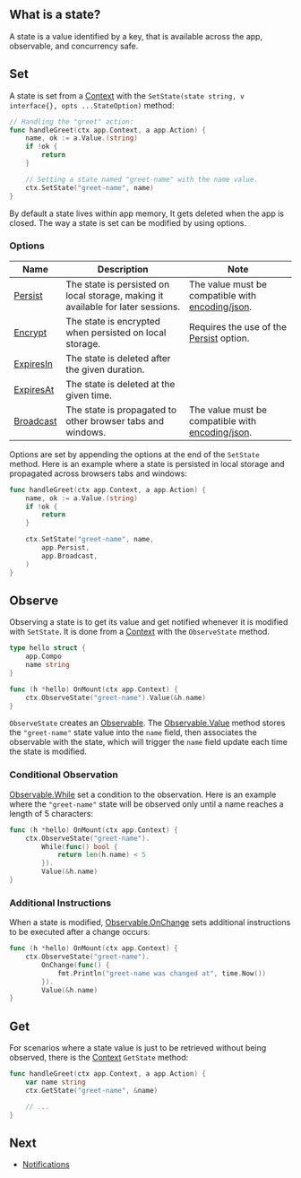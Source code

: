 ## What is a state?

A state is a value identified by a key, that is available across the app, observable, and concurrency safe.

## Set

A state is set from a [Context](/reference#Context) with the `SetState(state string, v interface{}, opts ...StateOption)` method:

```go
// Handling the "greet" action:
func handleGreet(ctx app.Context, a app.Action) {
	name, ok := a.Value.(string)
	if !ok {
		return
	}

	// Setting a state named "greet-name" with the name value.
	ctx.SetState("greet-name", name)
}
```

By default a state lives within app memory, It gets deleted when the app is closed. The way a state is set can be modified by using options.

### Options

| Name                              | Description                                                                      | Note                                                                                 |
| --------------------------------- | -------------------------------------------------------------------------------- | ------------------------------------------------------------------------------------ |
| [Persist](/reference#Persist)     | The state is persisted on local storage, making it available for later sessions. | The value must be compatible with [encoding/json](https://pkg.go.dev/encoding/json). |
| [Encrypt](/reference#Encrypt)     | The state is encrypted when persisted on local storage.                          | Requires the use of the [Persist](/reference#Persist) option.                        |
| [ExpiresIn](/reference#ExpiresIn) | The state is deleted after the given duration.                                   |                                                                                      |
| [ExpiresAt](/reference#ExpiresAt) | The state is deleted at the given time.                                          |                                                                                      |
| [Broadcast](/reference#Broadcast) | The state is propagated to other browser tabs and windows.                       | The value must be compatible with [encoding/json](https://pkg.go.dev/encoding/json). |

Options are set by appending the options at the end of the `SetState` method. Here is an example where a state is persisted in local storage and propagated across browsers tabs and windows:

```go
func handleGreet(ctx app.Context, a app.Action) {
	name, ok := a.Value.(string)
	if !ok {
		return
	}

	ctx.SetState("greet-name", name,
		app.Persist,
		app.Broadcast,
	)
}
```

## Observe

Observing a state is to get its value and get notified whenever it is modified with `SetState`. It is done from a [Context](/reference#Context) with the `ObserveState` method.

```go
type hello struct {
	app.Compo
	name string
}

func (h *hello) OnMount(ctx app.Context) {
	ctx.ObserveState("greet-name").Value(&h.name)
}
```

`ObserveState` creates an [Observable](/reference#Observable). The [Observable.Value](/reference#Observable.Value) method stores the `"greet-name"` state value into the `name` field, then associates the observable with the state, which will trigger the `name` field update each time the state is modified.

### Conditional Observation

[Observable.While](/reference#Observable.While) set a condition to the observation. Here is an example where the `"greet-name"` state will be observed only until a name reaches a length of 5 characters:

```go
func (h *hello) OnMount(ctx app.Context) {
	ctx.ObserveState("greet-name").
		While(func() bool {
			return len(h.name) < 5
		}).
		Value(&h.name)
}
```

### Additional Instructions

When a state is modified, [Observable.OnChange](/reference#Observable.OnChange) sets additional instructions to be executed after a change occurs:

```go
func (h *hello) OnMount(ctx app.Context) {
	ctx.ObserveState("greet-name").
		OnChange(func() {
			fmt.Println("greet-name was changed at", time.Now())
		}).
		Value(&h.name)
}
```

## Get

For scenarios where a state value is just to be retrieved without being observed, there is the [Context](/reference#Context) `GetState` method:

```go
func handleGreet(ctx app.Context, a app.Action) {
	var name string
	ctx.GetState("greet-name", &name)

	// ...
}
```

## Next

- [Notifications](/notifications)
